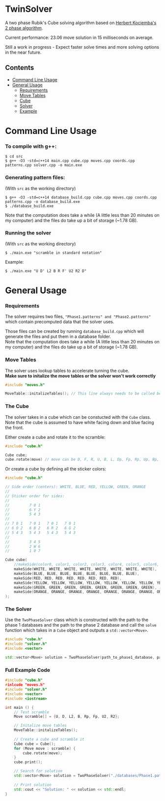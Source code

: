 # TwinSolver
A two phase Rubik's Cube solving algorithm based on [Herbert Kociemba's 2 phase algorithm](http://kociemba.org/cube.htm).

Current performance: 23.06 move solution in 15 milliseconds on average.

Still a work in progress - Expect faster solve times and more solving options in the near future. 


## Contents
- [Command Line Usage](#command-line-usage)
- [General Usage](#general-usage)
  - [Requirements](#requirements)
  - [Move Tables](#move-tables)
  - [Cube](#the-cube)
  - [Solver](#the-solver)
  - [Example](#full-example-code)

# Command Line Usage
### To compile with g++: <br>
```
$ cd src
$ g++ -O3 -std=c++14 main.cpp cube.cpp moves.cpp coords.cpp patterns.cpp solver.cpp -o main.exe
```

### Generating pattern files: <br>
(With `src` as the working directory)
```
$ g++ -O3 -std=c++14 database_build.cpp cube.cpp moves.cpp coords.cpp patterns.cpp -o database_build.exe
$ ./database_build.exe
```
Note that the computation does take a while (A little less than 20 minutes on my computer) and the files do take up a bit of storage (~1.78 GB).

### Running the solver
(With `src` as the working directory)
```
$ ./main.exe "scramble in standard notation"
```
Example:
```
$ ./main.exe "U D' L2 B R F' U2 R2 D"
```


# General Usage
### Requirements
The solver requires two files, `"Phase1.patterns" and "Phase2.patterns"` which contain precomputed data that the solver uses.

Those files can be created by running `database_build.cpp` which will generate the files and put them in a database folder. <br>
Note that the computation does take a while (A little less than 20 minutes on my computer) and the files do take up a bit of storage (~1.78 GB).

### Move Tables
The solver uses lookup tables to accelerate turning the cube. <br>
**Make sure to initalize the move tables or the solver won't work correctly**
```C++
#include "moves.h"

MoveTable::initalizeTables(); // This line always needs to be called before using the solver
```

### The Cube
The solver takes in a cube which can be constucted with the `Cube` class. <br>
Note that the cube is assumed to have white facing down and blue facing the front.

Either create a cube and rotate it to the scramble:
```C++
#include "cube.h"

Cube cube;
cube.rotate(move) // move can be D, F, R, U, B, L, Dp, Fp, Rp, Up, Bp, Lp, D2, F2, R2, U2, B2, L2
```

Or create a cube by defining all the sticker colors:
```C++
#include "cube.h"

// Side order (centers): WHITE, BLUE, RED, YELLOW, GREEN, ORANGE
//
// Sticker order for sides:
//
//         7 0 1
//         6 Y 2
//         5 4 3
//
// 7 0 1   7 0 1   7 0 1   7 0 1
// 6 O 2   6 B 2   6 R 2   6 G 2
// 5 4 3   5 4 3   5 4 3   5 4 3
//
//         3 4 5
//         2 W 6
//         1 0 7

Cube cube(
    //makeSide(color0, color1, color2, color3, color4, color5, color6, color7)
    makeSide(WHITE, WHITE, WHITE, WHITE, WHITE, WHITE, WHITE, WHITE),
    makeSide(BLUE, BLUE, BLUE, BLUE, BLUE, BLUE, BLUE, BLUE),
    makeSide(RED, RED, RED, RED, RED, RED, RED, RED),
    makeSide(YELLOW, YELLOW, YELLOW, YELLOW, YELLOW, YELLOW, YELLOW, YELLOW),
    makeSide(GREEN, GREEN, GREEN, GREEN, GREEN, GREEN, GREEN, GREEN),
    makeSide(ORANGE, ORANGE, ORANGE, ORANGE, ORANGE, ORANGE, ORANGE, ORANGE)
);
```

### The Solver
Use the `TwoPhaseSolver` class which is constructed with the path to the phase 1 databases and the path to the phase 2 database and call the `solve` function which takes in a `Cube` object and outputs a `std::vector<Move>`.

```C++
#include "cube.h"
#include "solver.h"
#include <vector>

std::vector<Move> solution = TwoPhaseSolver(path_to_phase1_database, path_to_phase2_database).solve(cube);
```

### Full Example Code
```C++
#include "cube.h"
#inlcude "moves.h"
#include "solver.h"
#include <vector>
#include <iostream>

int main () {
    // Test scramble
    Move scramble[] = {U, D, L2, B, Rp, Fp, U2, R2};

    // Initalize move tables
    MoveTable::initalizeTables();
    
    // Create a cube and scramble it
    Cube cube = Cube();
    for (Move move : scramble) {
        cube.rotate(move);
    }
    cube.print();

    // Search for solution
    std::vector<Move> solution = TwoPhaseSolver("./databases/Phase1.patterns", "./databases/Phase2.patterns").solve(cube);
    
    // Print solution
    std::cout << "Solution: " << solution << std::endl;
}
